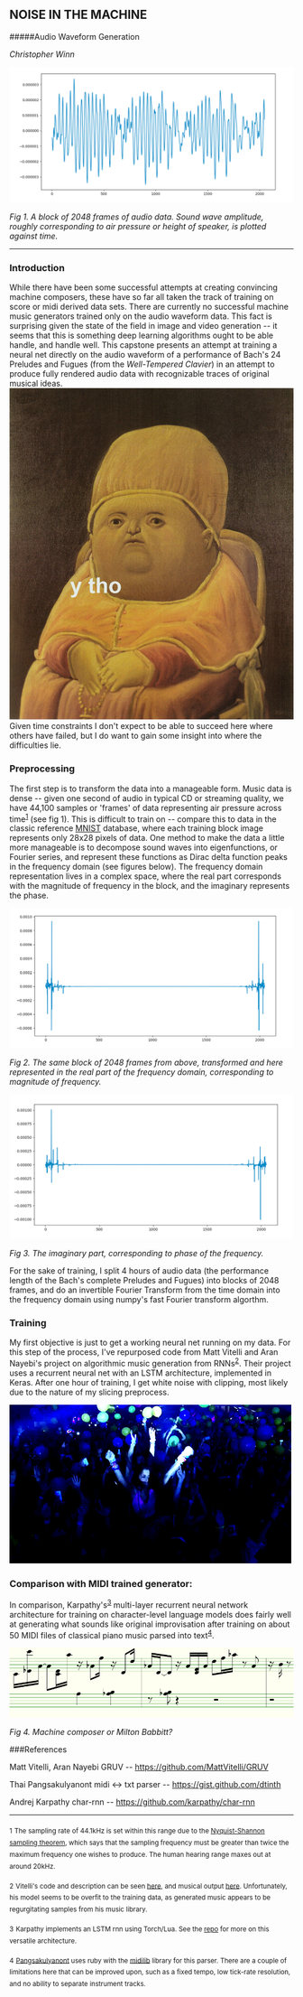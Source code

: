 ## NOISE IN THE MACHINE

#####Audio Waveform Generation

*Christopher Winn*

![audio td](imgs/time_domain.png)

*Fig 1. A block of 2048 frames of audio data. Sound wave amplitude, roughly corresponding to air pressure or height of speaker, is plotted against time.*

___

### Introduction

While there have been some successful attempts at creating convincing machine composers, these have so far all taken the track of training on score or midi derived data sets. There are currently no successful machine music generators trained only on the audio waveform data. This fact is surprising given the state of the field in image and video generation -- it seems that this is something deep learning algorithms ought to be able handle, and handle well. This capstone presents an attempt at training a neural net directly on the audio waveform of a performance of Bach's 24 Preludes and Fugues (from the *Well-Tempered Clavier*) in an attempt to produce fully rendered audio data with recognizable traces of original musical ideas. ![y_tho](imgs/y_tho.jpg)Given time constraints I don't expect to be able to succeed here where others have failed, but I do want to gain some insight into where the difficulties lie.

### Preprocessing

The first step is to transform the data into a manageable form. Music data is dense -- given one second of audio in typical CD or streaming quality, we have 44,100 samples or 'frames' of data representing air pressure across time<sup>[1](#Nyquist-Shannon)</sup> (see fig 1). This is difficult to train on -- compare this to data in the classic reference [MNIST](https://en.wikipedia.org/wiki/MNIST_database) database, where each training block image represents only 28x28 pixels of data. One method to make the data a little more manageable is to decompose sound waves into eigenfunctions, or Fourier series, and represent these functions as Dirac delta function peaks in the frequency domain (see figures below). The frequency domain representation lives in a complex space, where the real part corresponds with the magnitude of frequency in the block, and the imaginary represents the phase.

![audio fd r](imgs/freq_domain_amplitude.png)

*Fig 2. The same block of 2048 frames from above, transformed and here represented in the real part of the frequency domain, corresponding to magnitude of frequency.*

![audio fd i](imgs/freq_domain_phase.png)

*Fig 3. The imaginary part, corresponding to phase of the frequency.*

For the sake of training, I split 4 hours of audio data (the performance length of the Bach's complete Preludes and Fugues) into blocks of 2048 frames, and do an invertible Fourier Transform from the time domain into the frequency domain using numpy's fast Fourier transform algorthm.

### Training

My first objective is just to get a working neural net running on my data. For this step of the process, I've repurposed code from Matt Vitelli and Aran Nayebi's project on algorithmic music generation from RNNs<sup>[2](#Vitelli)</sup>. Their project uses a recurrent neural net with an LSTM architecture, implemented in Keras. After one hour of training, I get white noise with clipping, most likely due to the nature of my slicing preprocess.

![rave](imgs/proper_rave.gif)


### Comparison with MIDI trained generator:

In comparison, Karpathy's<sup>[3](#Karpathy)</sup> multi-layer recurrent neural network architecture for training on character-level language models  does fairly well at generating what sounds like original improvisation after training on about 50 MIDI files of classical piano music parsed into text<sup>[4](#dtinh)</sup>.  

![score](imgs/score_out.png)

*Fig 4. Machine composer or Milton Babbitt?*

###References

Matt Vitelli, Aran Nayebi GRUV -- https://github.com/MattVitelli/GRUV

Thai Pangsakulyanont midi <-> txt parser -- https://gist.github.com/dtinth

Andrej Karpathy char-rnn -- https://github.com/karpathy/char-rnn

---

<a name="Nyquist-Shannon"><sub>1</sub></a> <sub>The sampling rate of 44.1kHz is set within this range due to the [Nyquist-Shannon sampling theorem](https://en.wikipedia.org/wiki/Nyquist%E2%80%93Shannon_sampling_theorem), which says that the sampling frequency must be greater than twice the maximum frequency one wishes to produce. The human hearing range maxes out at around 20kHz.</sub>

<a name="Vitelli"><sub>2</sub></a> <sub> Vitelli's code and description can be seen [here](https://github.com/MattVitelli/GRUV), and musical output [here](https://www.youtube.com/watch?v=0VTI1BBLydE). Unfortunately, his model seems to be overfit to the training data, as generated music appears to be regurgitating samples from his music library. </sub>

<a name="Karpathy"><sub>3</sub></a> <sub> Karpathy implements an LSTM rnn using Torch/Lua. See the [repo](https://github.com/karpathy/char-rnn) for more on this versatile architecture. </sub>

<a name="dtinh"><sub>4</sub></a> <sub> [Pangsakulyanont](https://gist.github.com/dtinth) uses ruby with the [midilib](https://github.com/jimm/midilib) library for this parser. There are a couple of limitations here that can be improved upon, such as a fixed tempo, low tick-rate resolution, and no ability to separate instrument tracks.</sub>
